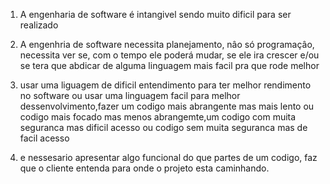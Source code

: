 1) A engenharia de software é intangivel sendo muito dificil para ser realizado

2) A engenhria de software necessita planejamento, nâo só programaçâo, necessita ver se, com o tempo ele poderá mudar, se ele ira crescer e/ou se tera que abdicar de alguma linguagem mais facil pra que rode melhor

3) usar uma liguagem de dificil entendimento para ter melhor rendimento no software ou usar uma linguagem facil para melhor dessenvolvimento,fazer um codigo mais abrangente mas mais lento ou codigo mais focado mas menos abrangemte,um codigo com muita seguranca mas dificil acesso ou codigo sem muita seguranca mas de facil acesso

4) e nessesario apresentar algo funcional do que partes de um codigo, faz que o cliente entenda para onde o projeto esta caminhando.
